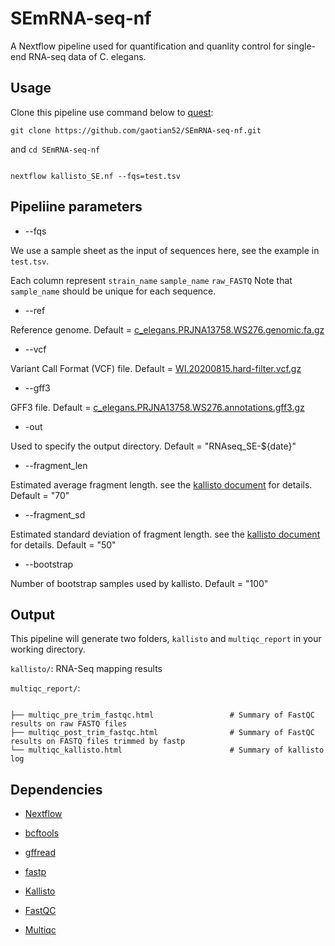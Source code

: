 # SEmRNA-seq-nf

A Nextflow pipeline used for quantification and quanlity control for single-end RNA-seq data of C. elegans.

## Usage

Clone this pipeline use command below to [quest](http://www.it.northwestern.edu/research/user-services/quest/index.html):
```
git clone https://github.com/gaotian52/SEmRNA-seq-nf.git

```
and `cd SEmRNA-seq-nf`


```

nextflow kallisto_SE.nf --fqs=test.tsv

```



## Pipeliine parameters

* --fqs

We use a sample sheet as the input of sequences here, see the example in `test.tsv`.

Each column represent `strain_name` `sample_name` `raw_FASTQ`
Note that `sample_name` should be unique for each sequence.

* --ref

Reference genome. Default = [c_elegans.PRJNA13758.WS276.genomic.fa.gz](https://wormbase.org/)

* --vcf

Variant Call Format (VCF) file. Default = [WI.20200815.hard-filter.vcf.gz](https://www.elegansvariation.org/data/release/latest)


* --gff3

GFF3 file. Default = [c_elegans.PRJNA13758.WS276.annotations.gff3.gz](https://wormbase.org/)


* -out

Used to specify the output directory. Default = "RNAseq_SE-${date}" 

* --fragment_len

Estimated average fragment length. see the [kallisto document](https://pachterlab.github.io/kallisto/manual) for details. Default = "70" 

* --fragment_sd

Estimated standard deviation of fragment length. see the [kallisto document](https://pachterlab.github.io/kallisto/manual) for details. Default = "50" 

* --bootstrap

Number of bootstrap samples used by kallisto. Default = "100" 



## Output

This pipeline will generate two folders, `kallisto` and `multiqc_report` in your working directory.


`kallisto/`: RNA-Seq mapping results 


`multiqc_report/`:
```
 
├── multiqc_pre_trim_fastqc.html                 # Summary of FastQC results on raw FASTQ files
├── multiqc_post_trim_fastqc.html    			 # Summary of FastQC results on FASTQ files trimmed by fastp
└── multiqc_kallisto.html       				 # Summary of kallisto log
```

## Dependencies

* [Nextflow](https://github.com/nextflow-io/nextflow/)

* [bcftools](https://samtools.github.io/bcftools/bcftools.html/)

* [gffread](https://github.com/gpertea/gffread/)

* [fastp](https://github.com/OpenGene/fastp/)

* [Kallisto](https://pachterlab.github.io/kallisto/)

* [FastQC](https://pachterlab.github.io/kallisto/)

* [Multiqc](https://github.com/s-andrews/FastQC/)




